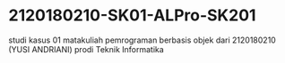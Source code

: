 # 2120180210-SK01-ALPro-SK201
studi kasus 01 matakuliah pemrograman berbasis objek dari 2120180210 (YUSI ANDRIANI) prodi Teknik Informatika
